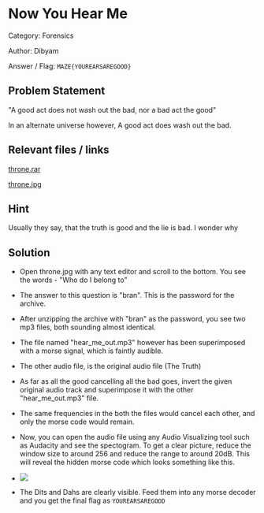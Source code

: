 # **Now You Hear Me**

Category: Forensics

Author: Dibyam

Answer / Flag: `MAZE{YOUREARSAREGOOD}`

## Problem Statement

"A good act does not wash out the bad, nor a bad act the good"

In an alternate universe however, A good act does wash out the bad.

## Relevant files / links

[throne.rar](https://drive.google.com/file/d/1TPRSYhJDsq8rhluw6Z7wddIjbbECn5a5/view?usp=sharing)

[throne.jpg](https://drive.google.com/file/d/1tilA_Vc1HeQab5wIcQ5iHZINZXexSu_U/view?usp=sharing)

## Hint

Usually they say, that the truth is good and the lie is bad. I wonder why

## Solution

- Open throne.jpg with any text editor and scroll to the bottom. You see the words - "Who do I belong to"
- The answer to this question is "bran". This is the password for the archive.
- After unzipping the archive with "bran" as the password, you see two mp3 files, both sounding almost identical. 
- The file named "hear_me_out.mp3" however has been superimposed with a morse signal, which is faintly audible. 
- The other audio file, is the original audio file (The Truth)
- As far as all the good cancelling all the bad goes, invert the given original audio track and superimpose it with the other "hear_me_out.mp3" file. 
- The same frequencies in the both the files would cancel each other, and only the morse code would remain. 
- Now, you can open the audio file using any Audio Visualizing tool such as Audacity and see the spectogram. To get a clear picture, reduce the window size to around 256 and reduce the range to around 20dB. This will reveal the hidden morse code which looks something like this. 

- ![](https://www.linkpicture.com/q/Screenshot-2022-07-01-231127.png)
- The Dits and Dahs are clearly visible. Feed them into any morse decoder and you get the final flag as `YOUREARSAREGOOD`
